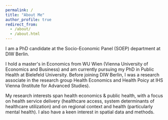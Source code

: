 ```yaml
---
permalink: /
title: "About Me"
author_profile: true
redirect_from: 
  - /about/
  - /about.html
---
```


I am a PhD candidate at the Socio-Economic Panel (SOEP) department at DIW Berlin.

I hold a master's in Economics from WU Wien (Vienna University of Economics and Business) and am currently pursuing my PhD in Public Health at Bielefeld University. Before joining DIW Berlin, I was a research associate in the research group Health Economics and Health Poicy at IHS Vienna (Institute for Advanced Studies).

My research interests span health economics & public health, with a focus on health service delivery (healthcare access, system determinants of healthcare utilization) and on regional context and health (particularly mental health). I also have a keen interest in spatial data and methods.
